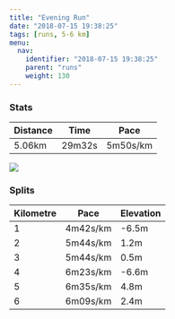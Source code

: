 ```yaml
---
title: "Evening Run"
date: "2018-07-15 19:38:25"
tags: [runs, 5-6 km]
menu:
  nav:
    identifier: "2018-07-15 19:38:25"
    parent: "runs"
    weight: 130
---
```


### Stats

| Distance | Time | Pace |
|----------|------|------|
|5.06km|29m32s|5m50s/km|

<img src='https://maps.googleapis.com/maps/api/staticmap?maptype=roadmap&path=enc:ypjeIzxyLtBtG`KvEjKlStFtTbFbc@c@aBd@vi@sA`RpAsm@o@iNh@hBwGid@mGsWcK}PeEo@wFqJ&key=AIzaSyAfqMeaZ1CCJFGP5cWud__oZnT_Pybg-1M&size=800x800&markers=color:yellow|label:S|53.47101,-2.26718&markers=color:green|label:F|53.47108999999998,-2.26732'>

### Splits

| Kilometre | Pace | Elevation |
|------|------|-----------|
|1|4m42s/km|-6.5m|
|2|5m44s/km|1.2m|
|3|5m44s/km|0.5m|
|4|6m23s/km|-6.6m|
|5|6m35s/km|4.8m|
|6|6m09s/km|2.4m|
